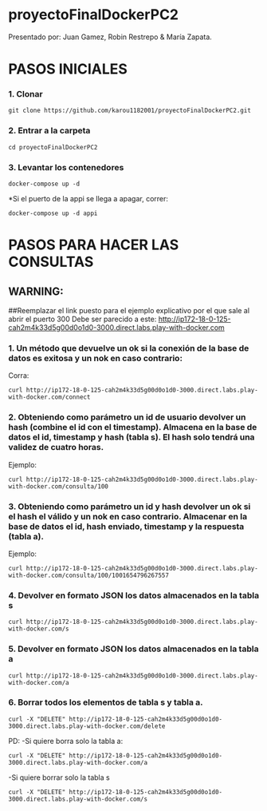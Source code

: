 # proyectoFinalDockerPC2

Presentado por: Juan Gamez, Robin Restrepo & María Zapata.

# PASOS INICIALES

### 1. Clonar

```
git clone https://github.com/karou1182001/proyectoFinalDockerPC2.git
```
### 2. Entrar a la carpeta
```
cd proyectoFinalDockerPC2
```
### 3. Levantar los contenedores
```
docker-compose up -d
```
*Si el puerto de la appi se llega a apagar, correr:
```
docker-compose up -d appi
```


#  PASOS PARA HACER LAS CONSULTAS

## WARNING: 
##Reemplazar el link puesto para el ejemplo explicativo por el que sale al abrir el puerto 300
Debe ser parecido a este: http://ip172-18-0-125-cah2m4k33d5g00d0o1d0-3000.direct.labs.play-with-docker.com


### 1. Un método que devuelve un ok si la conexión de la base de datos es exitosa y un nok en caso contrario:
Corra:
```
curl http://ip172-18-0-125-cah2m4k33d5g00d0o1d0-3000.direct.labs.play-with-docker.com/connect
```
### 2. Obteniendo como parámetro un id de usuario devolver un hash (combine el id con el timestamp). Almacena en la base de datos el id, timestamp y hash (tabla s). El hash solo tendrá una validez de cuatro horas.

Ejemplo:
```
curl http://ip172-18-0-125-cah2m4k33d5g00d0o1d0-3000.direct.labs.play-with-docker.com/consulta/100
```
### 3. Obteniendo como parámetro un id y hash devolver un ok si el hash el válido y un nok en caso contrario. Almacenar en la base de datos el id, hash enviado, timestamp y la respuesta (tabla a).

Ejemplo:
```
curl http://ip172-18-0-125-cah2m4k33d5g00d0o1d0-3000.direct.labs.play-with-docker.com/consulta/100/1001654796267557
```
### 4. Devolver en formato JSON los datos almacenados en la tabla s
```
curl http://ip172-18-0-125-cah2m4k33d5g00d0o1d0-3000.direct.labs.play-with-docker.com/s
```
### 5. Devolver en formato JSON los datos almacenados en la tabla a
```
curl http://ip172-18-0-125-cah2m4k33d5g00d0o1d0-3000.direct.labs.play-with-docker.com/a
```
### 6. Borrar todos los elementos de tabla s y tabla a.
```
curl -X "DELETE" http://ip172-18-0-125-cah2m4k33d5g00d0o1d0-3000.direct.labs.play-with-docker.com/delete
```
PD: 
-Si quiere borra solo la tabla a:
```
curl -X "DELETE" http://ip172-18-0-125-cah2m4k33d5g00d0o1d0-3000.direct.labs.play-with-docker.com/a
```
-Si quiere borrar solo la tabla s
```
curl -X "DELETE" http://ip172-18-0-125-cah2m4k33d5g00d0o1d0-3000.direct.labs.play-with-docker.com/s
```




